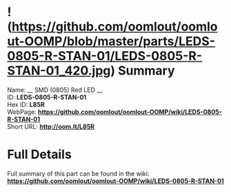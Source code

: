 
!(https://github.com/oomlout/oomlout-OOMP/blob/master/parts/LEDS-0805-R-STAN-01/LEDS-0805-R-STAN-01_420.jpg)
Summary
=================
  
Name: __ SMD (0805) Red LED __    
ID: __LEDS-0805-R-STAN-01__   
Hex ID: __L85R__   
WebPage: __https://github.com/oomlout/oomlout-OOMP/wiki/LEDS-0805-R-STAN-01__   
Short URL: __http://oom.lt/L85R__   

Full Details
==========================
Full summary of this part can be found in the wiki:   
__https://github.com/oomlout/oomlout-OOMP/wiki/LEDS-0805-R-STAN-01__    

